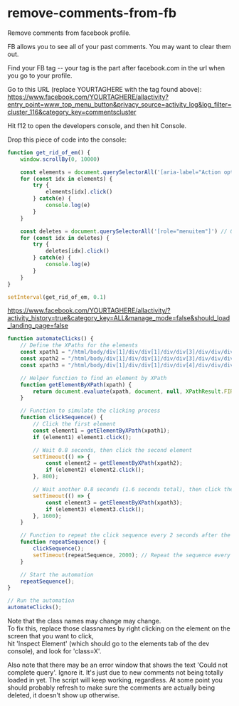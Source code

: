 # remove-comments-from-fb
Remove comments from facebook profile.

FB allows you to see all of your past comments. You may want to clear them out. 
  
Find your FB tag -- your tag is the part after facebook.com in the url when you go to your profile.

Go to this URL (replace YOURTAGHERE with the tag found above): https://www.facebook.com/YOURTAGHERE/allactivity?entry_point=www_top_menu_button&privacy_source=activity_log&log_filter=cluster_116&category_key=commentscluster
  
Hit f12 to open the developers console, and then hit Console.  
  
Drop this piece of code into the console:  

```javascript
function get_rid_of_em() {
    window.scrollBy(0, 10000) 

    const elements = document.querySelectorAll('[aria-label="Action options"]') // Or insert the classname you find in your inspector!
    for (const idx in elements) {
        try {
            elements[idx].click()
        } catch(e) {
            console.log(e)
        }
    }

    const deletes = document.querySelectorAll('[role="menuitem"]') // Or insert the classname you find in your inspector!
    for (const idx in deletes) {
        try {
            deletes[idx].click()
        } catch(e) {
            console.log(e)
        }
    }
}

setInterval(get_rid_of_em, 0.1)
```

https://www.facebook.com/YOURTAGHERE/allactivity/?activity_history=true&category_key=ALL&manage_mode=false&should_load_landing_page=false

```javascript
function automateClicks() {
    // Define the XPaths for the elements
    const xpath1 = "/html/body/div[1]/div/div[1]/div/div[3]/div/div/div[1]/div[1]/div[2]/div/div/div/div/div/div[2]/div[2]/div/div[2]/div/i";
    const xpath2 = "/html/body/div[1]/div/div[1]/div/div[3]/div/div/div[2]/div/div/div[1]/div[1]/div/div/div/div/div/div/div[1]/div/div/div[2]/div/div/span";
    const xpath3 = "/html/body/div[1]/div/div[1]/div/div[4]/div/div/div[1]/div/div[2]/div/div/div/div/div/div/div[3]/div/div/div/div/div[1]/div/div";

    // Helper function to find an element by XPath
    function getElementByXPath(xpath) {
        return document.evaluate(xpath, document, null, XPathResult.FIRST_ORDERED_NODE_TYPE, null).singleNodeValue;
    }

    // Function to simulate the clicking process
    function clickSequence() {
        // Click the first element
        const element1 = getElementByXPath(xpath1);
        if (element1) element1.click();

        // Wait 0.8 seconds, then click the second element
        setTimeout(() => {
            const element2 = getElementByXPath(xpath2);
            if (element2) element2.click();
        }, 800);

        // Wait another 0.8 seconds (1.6 seconds total), then click the third element
        setTimeout(() => {
            const element3 = getElementByXPath(xpath3);
            if (element3) element3.click();
        }, 1600);
    }

    // Function to repeat the click sequence every 2 seconds after the clicks
    function repeatSequence() {
        clickSequence();
        setTimeout(repeatSequence, 2000); // Repeat the sequence every 2 seconds
    }

    // Start the automation
    repeatSequence();
}

// Run the automation
automateClicks();
```


Note that the class names may change may change.  
To fix this, replace those classnames by right clicking on the element on the screen that you want to click,  
hit 'Inspect Element' (which should go to the elements tab of the dev console), and look for 'class=X'. 

Also note that there may be an error window that shows the text 'Could not complete query'. Ignore it. It's just due to new comments not being totally loaded in yet. The script will keep working, regardless. At some point you should probably refresh to make sure the comments are actually being deleted, it doesn't show up otherwise.
